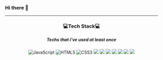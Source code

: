 ### Hi there 👋

<!--
**catgirl0313/catgirl0313** is a ✨ _special_ ✨ repository because its `README.md` (this file) appears on your GitHub profile.

Here are some ideas to get you started:

- 🔭 I’m currently working on ...
- 🌱 I’m currently learning ...
- 👯 I’m looking to collaborate on ...
- 🤔 I’m looking for help with ...
- 💬 Ask me about ...
- 📫 How to reach me: ...
- 😄 Pronouns: ...
- ⚡ Fun fact: ...
-->

---
<h3 align="center"> 💻Tech Stack💻 </h3>
<h5 align="center">Techs that i've used at least once</h5>
<div align="center">
  <img alt="JavaScript" src ="https://img.shields.io/badge/-JavaScript-f7df1e.svg?&style=for-the-badge&logo=Javascript&logoColor=white"/>
  <img alt="HTML5" src ="https://img.shields.io/badge/-HTML5-E34F26?logo=html5&logoColor=white&style=for-the-badge"/>
  <img alt="CSS3" src ="https://img.shields.io/badge/-CSS-1572B6?logo=css3&logoColor=white&style=for-the-badge"/>
  <img src="https://img.shields.io/badge/JAVA-007396?style=for-the-badge&logo=java&logoColor=white">
  <img src="https://img.shields.io/badge/Spring-6DB33F?style=for-the-badge&logo=Spring&logoColor=white">
  <img src="https://img.shields.io/badge/Springboot-6DB33F?style=for-the-badge&logo=Springboot&logoColor=white">
  <img src="https://img.shields.io/badge/mysql-4479A1?style=for-the-badge&logo=mysql&logoColor=white">
  <img src="https://img.shields.io/badge/aws-232F3E?style=for-the-badge&logo=AmazonAWS&logoColor=white">
  <img src ="https://img.shields.io/badge/git-%23F05033.svg?style=for-the-badge&logo=git&logoColor=white">
  <img src ="https://img.shields.io/badge/github-%23121011.svg?style=for-the-badge&logo=github&logoColor=white">
</div>
<br/>
<br/>
